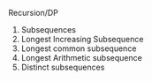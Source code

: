 Recursion/DP


1. Subsequences
2. Longest Increasing Subsequence
3. Longest common subsequence
4. Longest Arithmetic subsequence
5. Distinct subsequences

